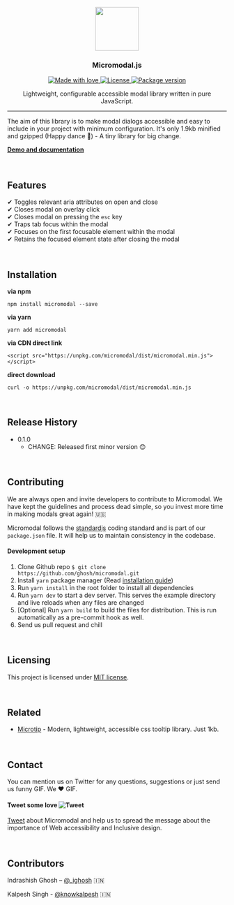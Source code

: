 <p align="center">
  <img src="https://www.dropbox.com/s/dhi0o4hfn3n8vtc/logo.svg?raw=1" width="100px">
</p>
<h3 align="center">
  Micromodal.js
</h3>

<p align="center">
  <a href="#">
    <img src="https://img.shields.io/badge/made%20with-love-E760A4.svg" alt="Made with love">
  </a>
  <a href="https://opensource.org/licenses/MIT" target="_blank">
    <img src="https://img.shields.io/badge/license-MIT-blue.svg" alt="License">
  </a>
  <a href="https://travis-ci.org/ghosh/microtip" target="_blank">
    <img src="https://img.shields.io/npm/v/micromodal.svg" alt="Package version">
  </a>
</p>

<p align="center">
  Lightweight, configurable accessible modal library written in pure JavaScript.
</p>

---

The aim of this library is to make modal dialogs accessible and easy to include in your project with minimum configuration. It's only 1.9kb minified and gzipped (Happy dance 👯) - A tiny library for big change.

**[Demo and documentation](https://micromodal.now.sh/)**

&nbsp;

## Features
✔︎ Toggles relevant aria attributes on open and close   
✔︎ Closes modal on overlay click   
✔︎ Closes modal on pressing the `esc` key  
✔︎ Traps tab focus within the modal  
✔︎ Focuses on the first focusable element within the modal  
✔︎ Retains the focused element state after closing the modal  

&nbsp;

## Installation

**via npm**
```shell
npm install micromodal --save
```

**via yarn**
```shell
yarn add micromodal
```

**via CDN direct link**
```
<script src="https://unpkg.com/micromodal/dist/micromodal.min.js"></script>
```

**direct download**
```shell
curl -o https://unpkg.com/micromodal/dist/micromodal.min.js
```

&nbsp;

## Release History
* 0.1.0
    * CHANGE: Released first minor version 😊

&nbsp;

## Contributing

We are always open and invite developers to contribute to Micromodal. We have kept the guidelines and process dead simple, so you invest more time in making modals great again! 🇺🇸

Micromodal follows the [standardjs](https://standardjs.com/) coding standard and is part of our `package.json` file. It will help us to maintain consistency in the codebase.

#### Development setup
1. Clone Github repo `$ git clone https://github.com/ghosh/micromodal.git`
2. Install `yarn` package manager (Read [installation guide](https://yarnpkg.com/en/docs/install#mac-tab))
3. Run `yarn install` in the root folder to install all dependencies
4. Run `yarn dev` to start a dev server. This serves the example directory and live reloads when any files are changed
5. [Optional] Run `yarn build` to build the files for distribution. This is run automatically as a pre-commit hook as well.
6. Send us pull request and chill

&nbsp;

## Licensing
This project is licensed under [MIT license](https://opensource.org/licenses/MIT).

&nbsp;
## Related
- [Microtip](https://github.com/ghosh/microtip) - Modern, lightweight, accessible css tooltip library. Just 1kb.

&nbsp;

## Contact
You can mention us on Twitter for any questions, suggestions or just send us funny GIF. We ♥️ GIF.
#### Tweet some love   ![Tweet](https://cdn4.iconfinder.com/data/icons/flat-brand-logo-2/512/twitter-20.png)
[Tweet](https://twitter.com/intent/tweet?url=https%3A%2F%2Fgoo.gl%2FsEgnBZ&via=_ighosh&text=Make%20your%20modal%20dialogs%20accessible%20to%20all%20using%20Micromodal.js%2C%20a%20tiny%20library%20for%20big%20change.&hashtags=a11y "Tweet about Micromodal") about Micromodal and help us to spread the message about the importance of Web accessibility and Inclusive design.

&nbsp;

## Contributors

Indrashish Ghosh – [@_ighosh](https://twitter.com/_ighosh) 🇮🇳

Kalpesh Singh - [@knowkalpesh](https://twitter.com/knowkalpesh) 🇮🇳


